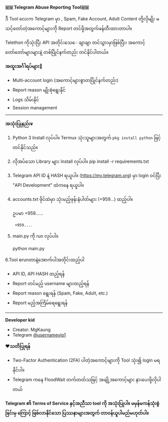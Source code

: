 **🇲🇲 Telegram Abuse Reporting Tool🇲🇲**

ဒီ Tool လေးက Telegram မှာ , Spam, Fake Account, Adult Content တို့လိုမျိုး မသင့်တော်တဲ့အကောင့်များကို Report တင်ဖို့အတွက်ဖန်တီးထားတာပါ။  

Telethon ကိုသုံးပြီး API အတိုင်းသေ​ေ ချာချာ တင်သွားမှာဖြစ်ပြီး၊ အကောင့်တော်တော်များများနဲ့ တစ်ပြိုင်နက်တည်း တင်နိုင်ပါတယ်။


**အထူးအင်္ဂါရပ်များ👻**

- Multi-account login (အကောင့်များစွာတပြိုင်နက်တည်း)
- Report reason မျိုးစုံရွေးနိုင်
- Logs သိမ်းနိုင်
- Session management

---

**အသုံးပြုနည်း💀**

1. Python 3 Install လုပ်ပါ။
   Termux သုံးသူများအတွက် `pkg install python` ဖြင့်တင်နိုင်သည်။

2. လိုအပ်သော Library များ Install လုပ်ပါ။
   pip install -r requirements.txt

3. Telegram API ID နဲ့ HASH ရယူပါ။
   (https://my.telegram.org) မှာ login ဝင်ပြီး "API Development" ထဲကနေ ရယူပါ။

4. accounts.txt  ဖိုင်ထဲမှာ သုံးမည့်ဖုန်းနံပါတ်များ 
(+959...) ထည့်ပါ။
 
   ဥပမာ +959......

        +959....
 
6. main.py ကို run လုပ်ပါ။
   
   python main.py
  

6.Tool စrunတာနဲ့အောက်ပါအတိုင်းထည့်ပါ
   - API ID, API HASH ထည့်ရန်
   - Report တင်မည့် username များထည့်ရန်
   - Report reason ရွေးရန် (Spam, Fake, Adult, etc.)
   - Report မည့်အကြိမ်ရေရွေးရန်

---

**Developer kid**
- Creator: MgKaung  
- Telegram [@usernamevip1](https://t.me/usernamevip1)



**♥သတိပြုရန်**

- Two-Factor Authentication (2FA) ပါတဲ့အကောင့်များကို Tool သုံး၍ login မရနိုင်ပါ။
- Telegram ကနေ FloodWait တက်တတ်သဖြင့် အချို့အကောင့်များ နားပေးဖို့လိုပါတယ်


**Telegram ၏ Terms of Service နှင့်အညီသာ tool ကို အသုံးပြုပါ။ မမှန်မကန်သုံးစွဲခြင်းမှ ကြောင့် ဖြစ်လာနိုင်သော ပြဿနာများအတွက် တာဝန်ယူပါမည်မဟုတ်ပါ။**
